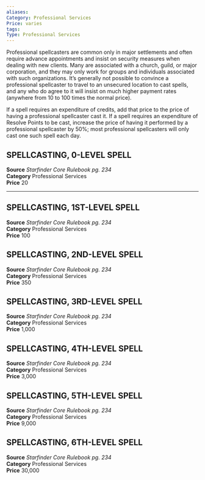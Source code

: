 ```yaml
---
aliases: 
Category: Professional Services
Price: varies 
tags: 
Type: Professional Services
---
```

Professional spellcasters are common only in major settlements and often require advance appointments and insist on security measures when dealing with new clients. Many are associated with a church, guild, or major corporation, and they may only work for groups and individuals associated with such organizations. It’s generally not possible to convince a professional spellcaster to travel to an unsecured location to cast spells, and any who do agree to it will insist on much higher payment rates (anywhere from 10 to 100 times the normal price).

If a spell requires an expenditure of credits, add that price to the price of having a professional spellcaster cast it. If a spell requires an expenditure of Resolve Points to be cast, increase the price of having it performed by a professional spellcaster by 50%; most professional spellcasters will only cast one such spell each day.

##  SPELLCASTING, 0-LEVEL SPELL

**Source** _Starfinder Core Rulebook pg. 234_  
**Category** Professional Services  
**Price** 20

---

##  SPELLCASTING, 1ST-LEVEL SPELL

**Source** _Starfinder Core Rulebook pg. 234_  
**Category** Professional Services  
**Price** 100

##  SPELLCASTING, 2ND-LEVEL SPELL

**Source** _Starfinder Core Rulebook pg. 234_  
**Category** Professional Services  
**Price** 350

##  SPELLCASTING, 3RD-LEVEL SPELL

**Source** _Starfinder Core Rulebook pg. 234_  
**Category** Professional Services  
**Price** 1,000

##  SPELLCASTING, 4TH-LEVEL SPELL

**Source** _Starfinder Core Rulebook pg. 234_  
**Category** Professional Services  
**Price** 3,000

##  SPELLCASTING, 5TH-LEVEL SPELL

**Source** _Starfinder Core Rulebook pg. 234_  
**Category** Professional Services  
**Price** 9,000

##  SPELLCASTING, 6TH-LEVEL SPELL

**Source** _Starfinder Core Rulebook pg. 234_  
**Category** Professional Services  
**Price** 30,000
